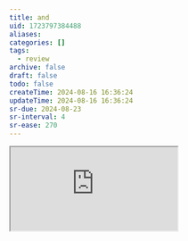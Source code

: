 ```yaml
---
title: and
uid: 1723797384488
aliases:
categories: []
tags:
  - review
archive: false
draft: false
todo: false
createTime: 2024-08-16 16:36:24
updateTime: 2024-08-16 16:36:24
sr-due: 2024-08-23
sr-interval: 4
sr-ease: 270
---
```


<iframe
  class="iframe_full"
  src="https://dict.youdao.com/result?word=and&lang=en"
>
</iframe>
